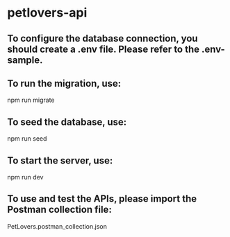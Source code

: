 # petlovers-api

## To configure the database connection, you should create a .env file. Please refer to the .env-sample.

## To run the migration, use:

npm run migrate

## To seed the database, use:

npm run seed

## To start the server, use:

npm run dev

## To use and test the APIs, please import the Postman collection file:

PetLovers.postman_collection.json
